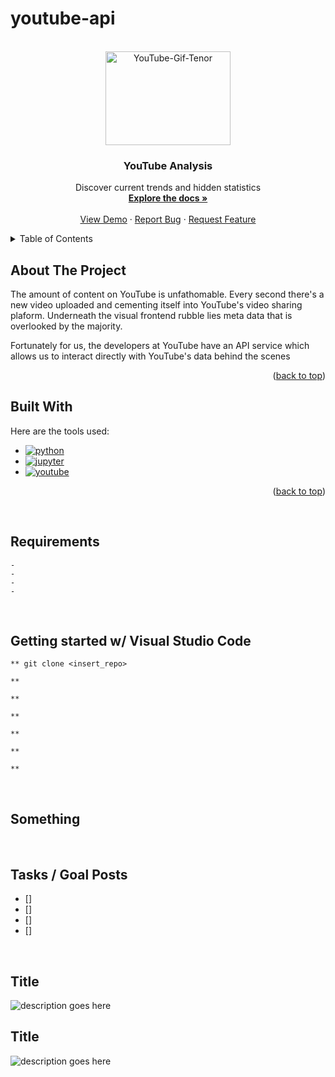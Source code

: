 # youtube-api



<!--
*******QUICK COMMANDS*******
. venv-yt/Scripts/activate
pip freeze > requirements.txt

https://developers.google.com/youtube/v3/quickstart/python
pip install google-api-python-client
py -m pip install --upgrade google-api-python-client

pip install pandas
-->


<!-- PROJECT LOGO -->

<br />
<div align="center" id='readme-top'>
  <a href="https://github.com/WackyChomp/youtube-analysis">
    <img src="https://media.tenor.com/6TwUFuzcjOQAAAAd/youtube.gif" alt="YouTube-Gif-Tenor" width="200" height="150">
  </a>

  <h3 align="center">YouTube Analysis</h3>

  <p align="center">
    Discover current trends and hidden statistics
    <br />
    <a href="https://github.com/WackyChomp/youtube-analysis"><strong>Explore the docs »</strong></a>
    <br />
    <br />
    <a href="https://github.com/WackyChomp/youtube-analysis">View Demo</a>
    ·
    <a href="https://github.com/WackyChomp/youtube-analysis/issues">Report Bug</a>
    ·
    <a href="https://github.com/WackyChomp/youtube-analysis/issues">Request Feature</a>
  </p>
</div>



<!-- TABLE OF CONTENTS -->
<details>
  <summary>Table of Contents</summary>
  <ol>
    <li>
      <a href="#about-the-project">About The Project</a>
      <ul>
        <li><a href="#built-with">Built With</a></li>
      </ul>
    </li>
    <li>
      <a href="#getting-started">Getting Started</a>
      <ul>
        <li><a href="#installation">Installation</a></li>
      </ul>
    </li>
    <li><a href="#usage">Usage</a></li>
    <li><a href="#roadmap">Roadmap</a></li>
    <li><a href="#contributing">Contributing</a></li>
    <li><a href="#acknowledgments">Acknowledgments</a></li>
  </ol>
</details>


## About The Project
<p>The amount of content on YouTube is unfathomable. Every second there's a new video uploaded and cementing itself into YouTube's video sharing plaform. Underneath the visual frontend rubble lies meta data that is overlooked by the majority.

Fortunately for us, the developers at YouTube have an API service which allows us to interact directly with YouTube's data behind the scenes
</p>

<p align="right">(<a href="#readme-top">back to top</a>)</p>



## Built With
Here are the tools used:

* [![python][python]][python-url]
* [![jupyter][jupyter]][jupyter-url]
* [![youtube][youtube]][youtube-url]

<p align="right">(<a href="#readme-top">back to top</a>)</p>



<br>

## Requirements
```
- 
- 
- 
- 
```

<br>

## Getting started w/ Visual Studio Code
```
** git clone <insert_repo>

** 

** 

** 

** 

** 

** 
```

<br>

## Something

<br>

## Tasks / Goal Posts
- [] 
- [] 
- [] 
- [] 

<br>

## Title
![description goes here](./)

## Title
![description goes here](./)



<!-- MARKDOWN LINKS & IMAGES -->
<!-- https://www.markdownguide.org/basic-syntax/#reference-style-links -->

[python]:https://img.shields.io/badge/Python-14354C?style=for-the-badge&logo=python&logoColor=white
[python-url]:https://www.python.org/

[jupyter]:https://img.shields.io/badge/Jupyter-20232A?style=for-the-badge&logo=jupyter&logoColor=orange
[jupyter-url]:https://jupyter.org/

[youtube]:https://img.shields.io/badge/YouTube_API-FF0000?style=for-the-badge&logo=youtube&logoColor=white
[youtube-url]:https://www.youtube.com/
